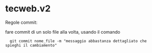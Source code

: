 # tecweb.v2

Regole commit:

fare commit di un solo file alla volta, usando il comando
```
  git commit nome_file -m "messaggio abbastanza dettagliato che spieghi il cambiamento"
```
